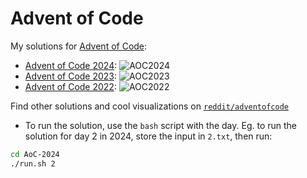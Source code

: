 # Advent of Code

My solutions for [Advent of Code](https://adventofcode.com/):

- [Advent of Code 2024](AoC-2024/): ![AOC2024](https://img.shields.io/badge/Stars%20⭐-46/50-yellow)
- [Advent of Code 2023](AoC-2023/): ![AOC2023](https://img.shields.io/badge/Stars%20⭐-25/50-yellow)
- [Advent of Code 2022](AoC-2022/): ![AOC2022](https://img.shields.io/badge/Stars%20⭐-41/50-yellow)

Find other solutions and cool visualizations on [`reddit/adventofcode`](https://www.reddit.com/r/adventofcode/)

- To run the solution, use the `bash` script with the day. Eg. to run the solution for day 2 in 2024, store the input in `2.txt`, then run:

```bash
cd AoC-2024
./run.sh 2
```
